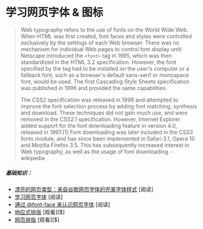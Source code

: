 # 学习网页字体 & 图标

> Web typography refers to the use of fonts on the World Wide Web. When HTML was first created, font faces and styles were controlled exclusively by the settings of each Web browser. There was no mechanism for individual Web pages to control font display until Netscape introduced the `<font>` tag in 1995, which was then standardized in the HTML 3.2 specification. However, the font specified by the tag had to be installed on the user's computer or a fallback font, such as a browser's default sans-serif or monospace font, would be used. The first Cascading Style Sheets specification was published in 1996 and provided the same capabilities.
> 
> The CSS2 specification was released in 1998 and attempted to improve the font selection process by adding font matching, synthesis and download. These techniques did not gain much use, and were removed in the CSS2.1 specification. However, Internet Explorer added support for the font downloading feature in version 4.0, released in 1997.[1] Font downloading was later included in the CSS3 fonts module, and has since been implemented in Safari 3.1, Opera 10 and Mozilla Firefox 3.5. This has subsequently increased interest in Web typography, as well as the usage of font downloading. - wikipedia

##### 基础知识：

* [漂亮的网页类型：来自谷歌网页字体的完美字体样式](http://hellohappy.org/beautiful-web-type/) [阅读]
* [学习网页字体](http://zoerooney.com/learn-web-fonts/) [阅读]
* [通过 @font-face 来认识网页字体](http://www.html5rocks.com/en/tutorials/webfonts/quick/) [阅读]
* [响应式排版](https://frontendmasters.com/courses/responsive-typography/) [观看][$]
* [网页排版](http://www.pluralsight.com/courses/typography-for-web-1790) [观看][$]





















 
























 






